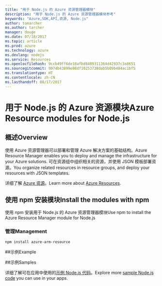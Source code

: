 ```yaml
---
title: "用于 Node.js 的 Azure 资源管理器模块"
description: "用于 Node.js 的 Azure 资源管理器模块参考"
keywords: "Azure,SDK,API,资源, Node.js"
author: tomarcher
ms.author: tarcher
manager: douge
ms.date: 07/18/2017
ms.topic: article
ms.prod: azure
ms.technology: azure
ms.devlang: nodejs
ms.service: Resources
ms.openlocfilehash: 9ccb49ff6de18afbd8409311364d42937c3a8651
ms.sourcegitcommit: 9974b43899e98df10253738dab5b09b484ac1bf5
ms.translationtype: HT
ms.contentlocale: zh-CN
ms.lasthandoff: 08/17/2017
---
```

# <a name="azure-resource-modules-for-nodejs"></a><span data-ttu-id="839fd-104">用于 Node.js 的 Azure 资源模块</span><span class="sxs-lookup"><span data-stu-id="839fd-104">Azure Resource modules for Node.js</span></span>

## <a name="overview"></a><span data-ttu-id="839fd-105">概述</span><span class="sxs-lookup"><span data-stu-id="839fd-105">Overview</span></span>

<span data-ttu-id="839fd-106">使用 Azure 资源管理器可以部署和管理 Azure 解决方案的基础结构。</span><span class="sxs-lookup"><span data-stu-id="839fd-106">Azure Resource Manager enables you to deploy and manage the infrastructure for your Azure solutions.</span></span> <span data-ttu-id="839fd-107">可在资源组中组织相关的资源，并使用 JSON 模板部署资源。</span><span class="sxs-lookup"><span data-stu-id="839fd-107">You organize related resources in resource groups, and deploy your resources with JSON templates.</span></span>

<span data-ttu-id="839fd-108">详细了解 [Azure 资源](https://docs.microsoft.com/azure/azure-resource-manager/)。</span><span class="sxs-lookup"><span data-stu-id="839fd-108">Learn more about [Azure Resources](https://docs.microsoft.com/azure/azure-resource-manager/).</span></span>

## <a name="install-the-modules-with-npm"></a><span data-ttu-id="839fd-109">使用 npm 安装模块</span><span class="sxs-lookup"><span data-stu-id="839fd-109">Install the modules with npm</span></span>

<span data-ttu-id="839fd-110">使用 npm 安装用于 Node.js 的 Azure 资源管理器模块</span><span class="sxs-lookup"><span data-stu-id="839fd-110">Use npm to install the Azure Resource Manager module for Node.js</span></span>

### <a name="management"></a><span data-ttu-id="839fd-111">管理</span><span class="sxs-lookup"><span data-stu-id="839fd-111">Management</span></span>

```bash
npm install azure-arm-resource
```

##<a name="example"></a><span data-ttu-id="839fd-112">示例</span><span class="sxs-lookup"><span data-stu-id="839fd-112">Example</span></span>

##<a name="samples"></a><span data-ttu-id="839fd-113">示例</span><span class="sxs-lookup"><span data-stu-id="839fd-113">Samples</span></span>

<span data-ttu-id="839fd-114">详细了解可在应用中使用的[示例 Node.js 代码](https://azure.microsoft.com/resources/samples/?platform=nodejs)。</span><span class="sxs-lookup"><span data-stu-id="839fd-114">Explore more [sample Node.js code](https://azure.microsoft.com/resources/samples/?platform=nodejs) you can use in your apps.</span></span>